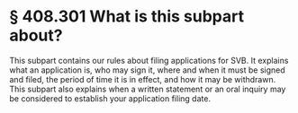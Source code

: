 # § 408.301   What is this subpart about?

This subpart contains our rules about filing applications for SVB. It explains what an application is, who may sign it, where and when it must be signed and filed, the period of time it is in effect, and how it may be withdrawn. This subpart also explains when a written statement or an oral inquiry may be considered to establish your application filing date. 




